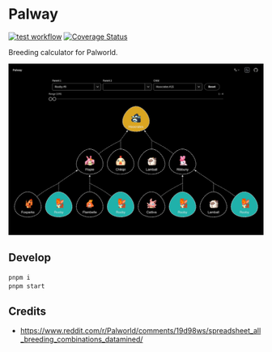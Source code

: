 # Palway

[![test workflow](https://github.com/ambar/palway/actions/workflows/test.yml/badge.svg)](https://github.com/ambar/palway/actions/workflows/test.yml)
[![Coverage Status](https://coveralls.io/repos/github/ambar/palway/badge.svg?branch=main)](https://coveralls.io/github/ambar/palway?branch=main)

Breeding calculator for Palworld.

![screenshot](./meta/screenshot-1.jpg)

## Develop

```sh
pnpm i
pnpm start
```

## Credits

- https://www.reddit.com/r/Palworld/comments/19d98ws/spreadsheet_all_breeding_combinations_datamined/
